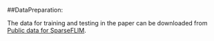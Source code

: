 ##DataPreparation: <br> 

The data for training and testing in the paper can be downloaded from [Public data for SparseFLIM](https://doi.org/10.5281/zenodo.10800599).
